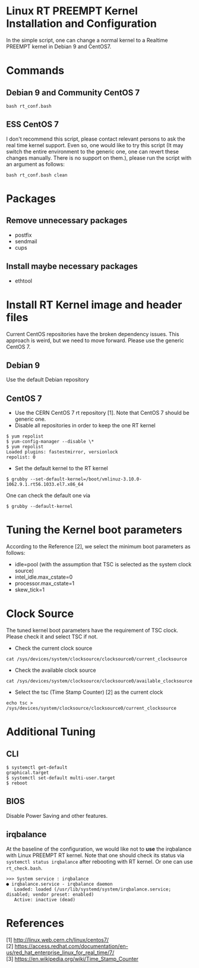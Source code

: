 Linux RT PREEMPT Kernel Installation and Configuration
===

In the simple script, one can change a normal kernel to a Realtime PREEMPT kernel in Debian 9 and CentOS7.


# Commands

## Debian 9 and Community CentOS 7
```
bash rt_conf.bash
```

## ESS CentOS 7
I don't recommend this script, please contact relevant persons to ask the real time kernel support. 
Even so, one would like to try this script (It may switch the entire environment to the generic one, 
one can revert these changes manually. There is no support on them.), please run the script with an argument as follows:

```
bash rt_conf.bash clean
```

# Packages

## Remove unnecessary packages
* postfix
* sendmail
* cups

## Install maybe necessary packages
* ethtool

# Install RT Kernel image and header files

Current CentOS repositories have the broken dependency issues. This approach is weird, but
we need to move forward. Please use the generic CentOS 7.  

## Debian 9
Use the default Debian repository

## CentOS 7
* Use the CERN CentOS 7 rt repository [1]. Note that CentOS 7 should be generic one. 
* Disable all repositories in order to keep the one RT kernel
```
$ yum repolist
$ yum-config-manager --disable \*
$ yum repolist
Loaded plugins: fastestmirror, versionlock
repolist: 0
```
* Set the default kernel to the RT kernel
```
$ grubby --set-default-kernel=/boot/vmlinuz-3.10.0-1062.9.1.rt56.1033.el7.x86_64
```
One can check the default one via
```
$ grubby --default-kernel
```

# Tuning the Kernel boot parameters

According to the Reference [2], we select the minimum boot parameters as follows:

* idle=pool (with the assumption that TSC is selected as the system clock source)
* intel_idle.max_cstate=0
* processor.max_cstate=1
* skew_tick=1

# Clock Source

The tuned kernel boot parameters have the requirement of TSC clock. Please check it
and select TSC if not. 

* Check the current clock source
```
cat /sys/devices/system/clocksource/clocksource0/current_clocksource
```
* Check the available clock source
```
cat /sys/devices/system/clocksource/clocksource0/available_clocksource
```
* Select the tsc (Time Stamp Counter) [2] as the current clock
```
echo tsc > /sys/devices/system/clocksource/clocksource0/current_clocksource
```

# Additional Tuning

## CLI
```
$ systemctl get-default
graphical.target
$ systemctl set-default multi-user.target
$ reboot
```

## BIOS 

Disable Power Saving and other features.

## irqbalance

At the baseline of the configuration, we would like not to **use** the irqbalance with Linux PREEMPT RT kernel. Note that one should check its status via `systemctl status irqbalance` after rebooting with RT kernel. Or one can use `rt_check.bash`. 

```
>>> System service : irqbalance
● irqbalance.service - irqbalance daemon
   Loaded: loaded (/usr/lib/systemd/system/irqbalance.service; disabled; vendor preset: enabled)
   Active: inactive (dead)
```

# References

[1] http://linux.web.cern.ch/linux/centos7/  
[2] https://access.redhat.com/documentation/en-us/red_hat_enterprise_linux_for_real_time/7/  
[3] https://en.wikipedia.org/wiki/Time_Stamp_Counter  

